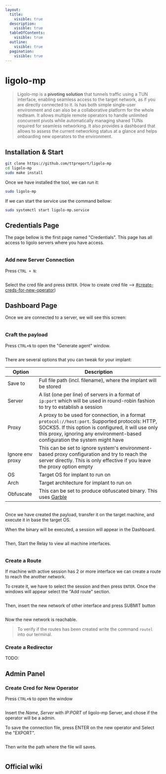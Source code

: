 ```yaml
---
layout:
  title:
    visible: true
  description:
    visible: true
  tableOfContents:
    visible: true
  outline:
    visible: true
  pagination:
    visible: true
---
```


# ligolo-mp

> Ligolo-mp is a **pivoting solution** that tunnels traffic using a TUN interface, enabling seamless access to the target network, as if you are directly connected to it. Is has both simple single-user environment and can also be a collaborative platform for the whole redteam. It allows multiple remote operators to handle unlimited concurrent pivots while automatically managing shared TUNs required for seamless networking. It also provides a dashboard that allows to assess the current networking status at a glance and helps onboarding new operators to the environment.



## Installation & Start

```bash
git clone https://github.com/ttpreport/ligolo-mp
cd ligolo-mp
sudo make install
```

Once we have installed the tool, we can run it:

```bash
sudo ligolo-mp
```

If we can start the service use the command bellow:

```bash
sudo systemctl start ligolo-mp.service
```



## Credentials Page

The page bellow is the first page named "Credentials". This page has all access to ligolo servers where you have access.&#x20;

<figure><img src="../../../.gitbook/assets/image (210).png" alt=""><figcaption></figcaption></figure>

### Add new Server Connection

Press `CTRL + N`:

<figure><img src="../../../.gitbook/assets/image (211).png" alt=""><figcaption></figcaption></figure>

Select the cred file and press `ENTER`. (How to create cred file --> [#create-creds-for-new-operator](ligolo-mp.md#create-creds-for-new-operator "mention"))

## Dashboard Page

Once we are connected to a server, we will see this screen:

<figure><img src="../../../.gitbook/assets/image (212).png" alt=""><figcaption></figcaption></figure>

### Craft the payload

Press `CTRL+N` to open the "Generate agent" window.

<figure><img src="../../../.gitbook/assets/image (216).png" alt=""><figcaption></figcaption></figure>

There are several options that you can tweak for your implant:

<table data-full-width="true"><thead><tr><th>Option</th><th>Description</th></tr></thead><tbody><tr><td>Save to</td><td>Full file path (incl. filename), where the implant will be stored</td></tr><tr><td>Server</td><td>A list (one per line) of servers in a format of <code>ip:port</code> which will be used in round-robin fashion to try to establish a session</td></tr><tr><td>Proxy</td><td>A proxy to be used for connection, in a format <code>protocol://host:port</code>. Supported protocols: HTTP, SOCKS5. If this option is configured, it will use only this proxy, ignoring any environment-based configuration the system might have</td></tr><tr><td>Ignore env proxy</td><td>This can be set to ignore system's environment-based proxy configuration and try to reach the server directly. This is only effective if you leave the proxy option empty</td></tr><tr><td>OS</td><td>Target OS for implant to run on</td></tr><tr><td>Arch</td><td>Target architecture for implant to run on</td></tr><tr><td>Obfuscate</td><td>This can be set to produce obfuscated binary. This uses <a href="https://github.com/moloch--/garble">Garble</a></td></tr></tbody></table>

\
Once we have created the payload, transfer it on the target machine, and execute it in base the target OS.&#x20;

When the binary will be executed, a session will appear in the Dashboard.

<figure><img src="../../../.gitbook/assets/image (207).png" alt=""><figcaption></figcaption></figure>

Then, Start the Relay to view all machine interfaces.

<figure><img src="../../../.gitbook/assets/image (202).png" alt=""><figcaption></figcaption></figure>

### Create a Route

If machine with active session has 2 or more interface we can create a route to reach the another network.

To create it, we have to select the session and then press `ENTER`. Once the windows will appear select the "Add route" section.

<figure><img src="../../../.gitbook/assets/image (208).png" alt=""><figcaption></figcaption></figure>

Then, insert the new network of other interface and press SUBMIT button

<figure><img src="../../../.gitbook/assets/image (209).png" alt=""><figcaption></figcaption></figure>

Now the new network is reachable.

> To verify if the routes has been created write the command `routel` into our terminal.

### Create a Redirector

TODO:



## Admin Panel



### Create Cred for New Operator

Press `CTRL+N` to open the window

<figure><img src="../../../.gitbook/assets/image (213).png" alt=""><figcaption></figcaption></figure>

Insert the _Name_, _Server_ with _IP:PORT_ of ligolo-mp Server, and chose if the operator will be a admin.

To save the connection file, press ENTER on the new operator and Select the "EXPORT".

<figure><img src="../../../.gitbook/assets/image (214).png" alt=""><figcaption></figcaption></figure>

Then write the path where the file will saves.

<figure><img src="../../../.gitbook/assets/image (215).png" alt=""><figcaption></figcaption></figure>

## Official wiki



